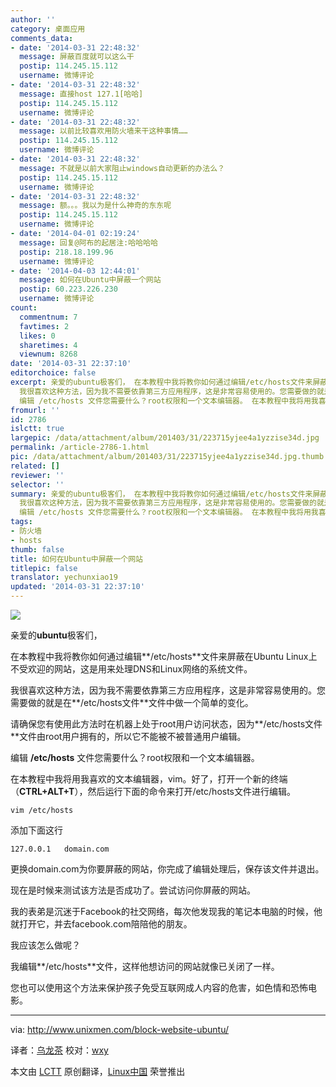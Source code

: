 ```yaml
---
author: ''
category: 桌面应用
comments_data:
- date: '2014-03-31 22:48:32'
  message: 屏蔽百度就可以这么干
  postip: 114.245.15.112
  username: 微博评论
- date: '2014-03-31 22:48:32'
  message: 直接host 127.1[哈哈]
  postip: 114.245.15.112
  username: 微博评论
- date: '2014-03-31 22:48:32'
  message: 以前比较喜欢用防火墙来干这种事情……
  postip: 114.245.15.112
  username: 微博评论
- date: '2014-03-31 22:48:32'
  message: 不就是以前大家阻止windows自动更新的办法么？
  postip: 114.245.15.112
  username: 微博评论
- date: '2014-03-31 22:48:32'
  message: 额。。。我以为是什么神奇的东东呢
  postip: 114.245.15.112
  username: 微博评论
- date: '2014-04-01 02:19:24'
  message: 回复@阿布的起居注:哈哈哈哈
  postip: 218.18.199.96
  username: 微博评论
- date: '2014-04-03 12:44:01'
  message: 如何在Ubuntu中屏蔽一个网站
  postip: 60.223.226.230
  username: 微博评论
count:
  commentnum: 7
  favtimes: 2
  likes: 0
  sharetimes: 4
  viewnum: 8268
date: '2014-03-31 22:37:10'
editorchoice: false
excerpt: 亲爱的ubuntu极客们， 在本教程中我将教你如何通过编辑/etc/hosts文件来屏蔽在Ubuntu Linux上不受欢迎的网站，这是用来处理DNS和Linux网络的系统文件。
  我很喜欢这种方法，因为我不需要依靠第三方应用程序，这是非常容易使用的。您需要做的就是在/etc/hosts文件文件中做一个简单的变化。 请确保您有使用此方法时在机器上处于root用户访问状态，因为/etc/hosts文件文件由root用户拥有的，所以它不能被不被普通用户编辑。
  编辑 /etc/hosts 文件您需要什么？root权限和一个文本编辑器。 在本教程中我将用我喜欢的文本编辑器，vim。好了，打开 ...
fromurl: ''
id: 2786
islctt: true
largepic: /data/attachment/album/201403/31/223715yjee4a1yzzise34d.jpg
permalink: /article-2786-1.html
pic: /data/attachment/album/201403/31/223715yjee4a1yzzise34d.jpg.thumb.jpg
related: []
reviewer: ''
selector: ''
summary: 亲爱的ubuntu极客们， 在本教程中我将教你如何通过编辑/etc/hosts文件来屏蔽在Ubuntu Linux上不受欢迎的网站，这是用来处理DNS和Linux网络的系统文件。
  我很喜欢这种方法，因为我不需要依靠第三方应用程序，这是非常容易使用的。您需要做的就是在/etc/hosts文件文件中做一个简单的变化。 请确保您有使用此方法时在机器上处于root用户访问状态，因为/etc/hosts文件文件由root用户拥有的，所以它不能被不被普通用户编辑。
  编辑 /etc/hosts 文件您需要什么？root权限和一个文本编辑器。 在本教程中我将用我喜欢的文本编辑器，vim。好了，打开 ...
tags:
- 防火墙
- hosts
thumb: false
title: 如何在Ubuntu中屏蔽一个网站
titlepic: false
translator: yechunxiao19
updated: '2014-03-31 22:37:10'
---
```


![](/data/attachment/album/201403/31/223715yjee4a1yzzise34d.jpg)


亲爱的**ubuntu**极客们，


在本教程中我将教你如何通过编辑**/etc/hosts**文件来屏蔽在Ubuntu Linux上不受欢迎的网站，这是用来处理DNS和Linux网络的系统文件。


我很喜欢这种方法，因为我不需要依靠第三方应用程序，这是非常容易使用的。您需要做的就是在**/etc/hosts文件**文件中做一个简单的变化。


请确保您有使用此方法时在机器上处于root用户访问状态，因为**/etc/hosts文件**文件由root用户拥有的，所以它不能被不被普通用户编辑。


编辑 **/etc/hosts** 文件您需要什么？root权限和一个文本编辑器。


在本教程中我将用我喜欢的文本编辑器，vim。好了，打开一个新的终端（**CTRL+ALT+T**），然后运行下面的命令来打开/etc/hosts文件进行编辑。



```
vim /etc/hosts

```

添加下面这行



```
127.0.0.1   domain.com

```

更换domain.com为你要屏蔽的网站，你完成了编辑处理后，保存该文件并退出。


现在是时候来测试该方法是否成功了。尝试访问你屏蔽的网站。


我的表弟是沉迷于Facebook的社交网络，每次他发现我的笔记本电脑的时候，他就打开它，并去facebook.com陪陪他的朋友。


我应该怎么做呢？


我编辑**/etc/hosts**文件，这样他想访问的网站就像已关闭了一样。


您也可以使用这个方法来保护孩子免受互联网成人内容的危害，如色情和恐怖电影。




---


via: <http://www.unixmen.com/block-website-ubuntu/>


译者：[乌龙茶](https://github.com/yechunxiao19) 校对：[wxy](https://github.com/wxy)


本文由 [LCTT](https://github.com/LCTT/TranslateProject) 原创翻译，[Linux中国](http://linux.cn/) 荣誉推出